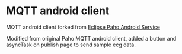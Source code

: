 # MQTT android client

MQTT android client forked from [Eclipse Paho Android Service](https://github.com/eclipse/paho.mqtt.android)

Modified from original Paho MQTT android client, added a button and asyncTask on publish page to send sample ecg data.